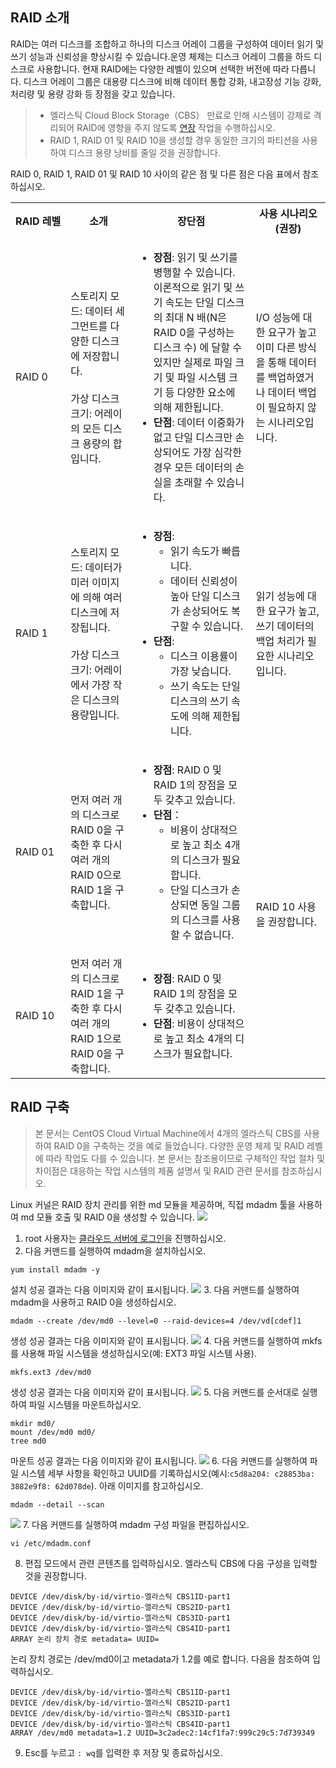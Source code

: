 ## RAID 소개
RAID는 여러 디스크를 조합하고 하나의 디스크 어레이 그룹을 구성하여 데이터 읽기 및 쓰기 성능과 신뢰성을 향상시킬 수 있습니다.운영 체제는 디스크 어레이 그룹을 하드 디스크로 사용합니다. 현재 RAID에는 다양한 레벨이 있으며 선택한 버전에 따라  다릅니다. 디스크 어레이 그룹은 대용량 디스크에 비해 데이터 통합 강화, 내고장성 기능 강화, 처리량 및 용량 강화 등 장점을 갖고 있습니다.
>
>- 엘라스틱 Cloud Block Storage（CBS） 만료로 인해 시스템이 강제로 격리되어 RAID에 영향을 주지 않도록 [연장](https://intl.cloud.tencent.com/document/product/362/6739) 작업을 수행하십시오.
>- RAID 1, RAID 01 및 RAID 10을 생성할 경우 동일한 크기의 파티션을 사용하여 디스크 용량 낭비를 줄일 것을 권장합니다.

 RAID 0, RAID 1, RAID 01 및 RAID 10 사이의 같은 점 및 다른 점은 다음 표에서 참조하십시오.
<table>
     <tr>
         <th nowrap="nowrap">RAID 레벨</th>  
         <th>소개</th>  
		 <th>장단점</th>
		 <th>사용 시나리오(권장)</th>
     </tr>
	 <tr>
         <td>RAID 0</td>
				 <td>스토리지 모드: 데이터 세그먼트를 다양한 디스크에 저장합니다.<br /></br>가상 디스크 크기: 어레이의 모든 디스크 용량의 합입니다.</td>
		 <td>
		 <ul><li><b>장점</b>: 읽기 및 쓰기를 병행할 수 있습니다.</br>이론적으로 읽기 및 쓰기 속도는 단일 디스크의 최대 N 배(N은 RAID 0을 구성하는 디스크 수) 에 달할 수 있지만 실제로 파일 크기 및 파일 시스템 크기 등 다양한 요소에 의해 제한됩니다.</li>
		 <li><b>단점</b>: 데이터 이중화가 없고 단일 디스크만 손상되어도 가장 심각한 경우 모든 데이터의 손실을 초래할 수 있습니다.</li></ul></td>
		 <td>I/O 성능에 대한 요구가 높고 이미 다른 방식을 통해 데이터를 백업하였거나 데이터 백업이 필요하지 않는 시나리오입니다.</td>
     </tr> 
	 <tr>
         <td>RAID 1</td>
         <td>스토리지 모드: 데이터가 미러 이미지에 의해 여러 디스크에 저장됩니다.<br /></br> 가상 디스크 크기: 어레이에서 가장 작은 디스크의 용량입니다.</td>
		 <td>
		 <ul><li><b>장점</b>:<ul>
		 <li>읽기 속도가 빠릅니다.</li>
		 <li>데이터 신뢰성이 높아 단일 디스크가 손상되어도 복구할 수 있습니다.</li>
		 </ul>
		 <li><b>단점</b>:<ul>
		 <li>디스크 이용률이 가장 낮습니다.</li>
		 <li>쓰기 속도는 단일 디스크의 쓰기 속도에 의해 제한됩니다.</li>
		 </ul></ul>
		 </td>
		 <td>읽기 성능에 대한 요구가 높고, 쓰기 데이터의 백업 처리가 필요한 시나리오입니다.</td>
     </tr>
	 <tr>
         <td>RAID 01</td>
         <td>먼저 여러 개의 디스크로 RAID 0을 구축한 후 다시 여러 개의 RAID 0으로 RAID 1을 구축합니다.</td>
		 <td><ul><li><b>장점</b>: RAID 0 및 RAID 1의 장점을 모두 갖추고 있습니다.</li>
		 <li><b>단점</b>：<ul><li>비용이 상대적으로 높고 최소 4개의 디스크가 필요합니다.</li><li>단일 디스크가 손상되면 동일 그룹의 디스크를 사용할 수 없습니다.</li></td>
		 <td   rowspan="2">RAID 10 사용을 권장합니다.</td>
     </tr>
	 <tr>
         <td>RAID 10</td>
         <td>먼저 여러 개의 디스크로 RAID 1을 구축한 후 다시 여러 개의 RAID 1으로 RAID 0을 구축합니다.</td>
		 <td><ul><li><b>장점</b>: RAID 0 및 RAID 1의 장점을 모두 갖추고 있습니다.</li>
		 <li><b>단점</b>: 비용이 상대적으로 높고 최소 4개의 디스크가 필요합니다.</li></td>
     </tr>
</table>



##  RAID 구축
>본 문서는 CentOS Cloud Virtual Machine에서 4개의 엘라스틱 CBS를 사용하여 RAID 0을 구축하는 것을 예로 들었습니다. 다양한 운영 체제 및 RAID 레벨에 따라 작업도 다를 수 있습니다. 본 문서는 참조용이므로 구체적인 작업 절차 및 차이점은 대응하는 작업 시스템의 제품 설명서 및 RAID 관련 문서를 참조하십시오.

Linux 커널은 RAID 장치 관리를 위한 md 모듈을 제공하며, 직접 mdadm 툴을 사용하여 md 모듈 호출 및 RAID 0을 생성할 수 있습니다.
![](https://main.qcloudimg.com/raw/a7e717737b22456319cde4ec4bc0c8e1.png)

1. root 사용자는 [클라우드 서버에 로그인](https://intl.cloud.tencent.com/document/product/213/5436)을 진행하십시오.
2. 다음 커맨드를 실행하여 mdadm을 설치하십시오.
```
yum install mdadm -y
```
설치 성공 결과는 다음 이미지와 같이 표시됩니다.
![](https://main.qcloudimg.com/raw/9ae334a316638ebc8e8b95a587c6e8b5.png)
3. 다음 커맨드를 실행하여 mdadm을 사용하고 RAID 0을 생성하십시오.
```
mdadm --create /dev/md0 --level=0 --raid-devices=4 /dev/vd[cdef]1
```
생성 성공 결과는 다음 이미지와 같이 표시됩니다.
![](https://main.qcloudimg.com/raw/7c2d92dc0cf8225d56c6696127e1a6ce.png)
4. 다음 커맨드를 실행하여 mkfs를 사용해 파일 시스템을 생성하십시오(예: EXT3 파일 시스템 사용).
```
mkfs.ext3 /dev/md0
```
생성 성공 결과는 다음 이미지와 같이 표시됩니다.
![](https://main.qcloudimg.com/raw/ed6291597a03923a46914ff39005c90e.png)
5. 다음 커맨드를 순서대로 실행하여 파일 시스템을 마운트하십시오.
```
mkdir md0/
mount /dev/md0 md0/
tree md0
```
마운트 성공 결과는 다음 이미지와 같이 표시됩니다.
![](https://main.qcloudimg.com/raw/c77863517336227b6dc5dc0180935e46.png)
6. 다음 커맨드를 실행하여 파일 시스템 세부 사항을 확인하고 UUID를 기록하십시오(예시:`c5d8a204: c28853ba: 3882e9f8: 62d078de`). 아래 이미지를 참고하십시오.
```
mdadm --detail --scan
```
![](https://main.qcloudimg.com/raw/bd258e727fc5ca5ee67ffe7ffeddea2a.png)
7. 다음 커맨드를 실행하여 mdadm 구성 파일을 편집하십시오.
```
vi /etc/mdadm.conf
```
8. 편집 모드에서 관련 콘텐츠를 입력하십시오.
엘라스틱 CBS에 다음 구성을 입력할 것을 권장합니다.
```
DEVICE /dev/disk/by-id/virtio-엘라스틱 CBS1ID-part1 
DEVICE /dev/disk/by-id/virtio-엘라스틱 CBS2ID-part1 
DEVICE /dev/disk/by-id/virtio-엘라스틱 CBS3ID-part1 
DEVICE /dev/disk/by-id/virtio-엘라스틱 CBS4ID-part1 
ARRAY 논리 장치 경로 metadata= UUID=
```
논리 장치 경로는 /dev/md0이고 metadata가 1.2를 예로 합니다. 다음을 참조하여 입력하십시오.
```
DEVICE /dev/disk/by-id/virtio-엘라스틱 CBS1ID-part1 
DEVICE /dev/disk/by-id/virtio-엘라스틱 CBS2ID-part1 
DEVICE /dev/disk/by-id/virtio-엘라스틱 CBS3ID-part1 
DEVICE /dev/disk/by-id/virtio-엘라스틱 CBS4ID-part1 
ARRAY /dev/md0 metadata=1.2 UUID=3c2adec2:14cf1fa7:999c29c5:7d739349
```
9. Esc를 누르고 `: wq`를 입력한 후 저장 및 종료하십시오.
